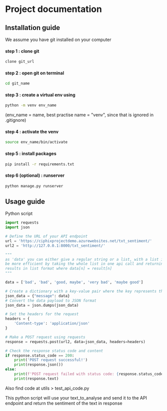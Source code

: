 # Project documentation

## Installation guide

We assume you have git installed on your computer

#### step 1 : clone git
```bash
clone git_url
```

#### step 2 : open git on terminal
```bash
cd git_name
```

#### step 3 : create a virtual env using
```bash
python -m venv env_name
```
(env_name = name, best practise name = "venv", since that is ignored in .gitignore)

#### step 4 : activate the venv
```bash
source env_name/bin/activate
```

#### step 5 : install packages
```bash
pip install -r requirements.txt
```

#### step 6 (optional) : runserver
```bash
python manage.py runserver
```

## Usage guide

Python script
```python
import requests
import json

# Define the URL of your API endpoint
url = 'https://ciphixprojectdemo.azurewebsites.net/txt_sentiment/'
url2 = 'http://127.0.0.1:8000/txt_sentiment/'

"""
as 'data' you can either give a regular string or a list, with a list it will
be more efficient by taking the whole list in one api call and returning the
results in list format where data[n] = result[n]
"""

data = ['bad', 'bad', 'good, maybe', 'very bad', 'maybe good']

# Create a dictionary with a key-value pair where the key represents the data
json_data = {"message": data}
# Convert the data payload to JSON format
json_data = json.dumps(json_data)

# Set the headers for the request
headers = {
    'Content-type': 'application/json'
}

# Make a POST request using requests
response = requests.post(url2, data=json_data, headers=headers)

# Check the response status code and content
if response.status_code == 200:
    print('POST request successful!')
    print(response.json())
else:
    print(f'POST request failed with status code: {response.status_code}')
    print(response.text)

```
Also find code at utils > test_api_code.py

This python script will use your text_to_analyse and send it to the API endpoint and return the sentiment of the text in response